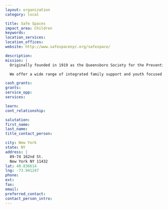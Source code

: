 ```yaml
---
layout: organization
category: local

title: Safe Spaces
impact_area: Children
keywords: 
location_services: 
location_offices: 
website: http://www.safespacenyc.org/safespace/

description: 
mission: |
  Originally founded in 1919 as the Queensboro Society for the Prevention of Cruelty to Children, Safe Space remains dedicated to the belief that every child deserves to grow up healthy and in a secure environment.   

  We offer a wide range of integrated family support and youth focused programs, including community and mental health services, designed to help families build a more hopeful future for themselves and their children.  Now based in Southeast Queens primarily serving Jamaica, Far Rockaway and Richmond Hill, Safe Space serves more than 10,000 individuals annually. After nearly a century, we continue our work as deeply committed as ever to our original mission:  to protect kids, keep them safe and help them grow.

cash_grants: 
grants: 
service_opp: 
services: 

learn: 
cont_relationship: 

salutation: 
first_name: 
last_name: 
title_contact_person: 

city: New York
state: NY
address: |
  89-74 162nd St.  
  New York NY 11432
lat: 40.836614
lng: -73.941247
phone: 
ext: 
fax: 
email: 
preferred_contact: 
contact_person_intro: 
---
```

